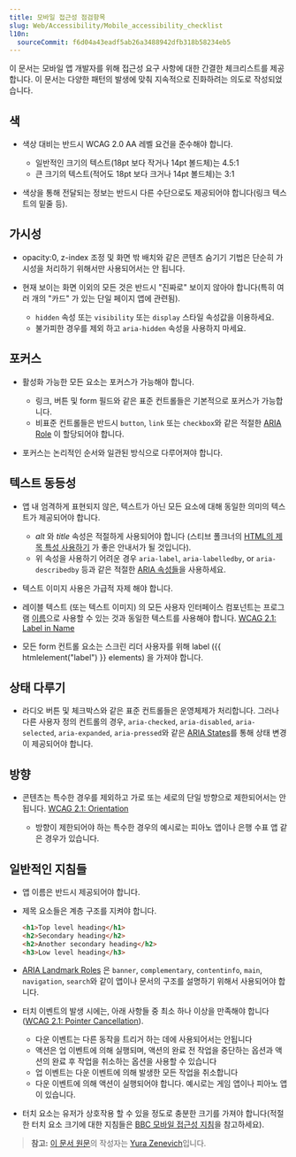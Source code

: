 ```yaml
---
title: 모바일 접근성 점검항목
slug: Web/Accessibility/Mobile_accessibility_checklist
l10n:
  sourceCommit: f6d04a43eadf5ab26a3488942dfb318b58234eb5
---
```


이 문서는 모바일 앱 개발자를 위해 접근성 요구 사항에 대한 간결한 체크리스트를 제공합니다. 이 문서는 다양한 패턴의 발생에 맞춰 지속적으로 진화하려는 의도로 작성되었습니다.

## 색

- 색상 대비는 반드시 WCAG 2.0 AA 레벨 요건을 준수해야 합니다.

  - 일반적인 크기의 텍스트(18pt 보다 작거나 14pt 볼드체)는 4.5:1
  - 큰 크기의 텍스트(적어도 18pt 보다 크거나 14pt 볼드체)는 3:1

- 색상을 통해 전달되는 정보는 반드시 다른 수단으로도 제공되어야 합니다(링크 텍스트의 밑줄 등).

## 가시성

- opacity:0, z-index 조정 및 화면 밖 배치와 같은 콘텐츠 숨기기 기법은 단순히 가시성을 처리하기 위해서만 사용되어서는 안 됩니다.
- 현재 보이는 화면 이외의 모든 것은 반드시 "진짜로" 보이지 않아야 합니다(특히 여러 개의 "카드" 가 있는 단일 페이지 앱에 관련됨).

  - `hidden` 속성 또는 `visibility` 또는 `display` 스타일 속성값을 이용하세요.
  - 불가피한 경우를 제외 하고 `aria-hidden` 속성을 사용하지 마세요.

## 포커스

- 활성화 가능한 모든 요소는 포커스가 가능해야 합니다.

  - 링크, 버튼 및 form 필드와 같은 표준 컨트롤들은 기본적으로 포커스가 가능합니다.
  - 비표준 컨트롤들은 반드시 `button`, `link` 또는 `checkbox`와 같은 적절한 [ARIA Role](/ko/docs/Web/Accessibility/ARIA/Roles) 이 할당되어야 합니다.

- 포커스는 논리적인 순서와 일관된 방식으로 다루어져야 합니다.

## 텍스트 동등성

- 앱 내 엄격하게 표현되지 않은, 텍스트가 아닌 모든 요소에 대해 동일한 의미의 텍스트가 제공되어야 합니다.

  - _alt_ 와 _title_ 속성은 적절하게 사용되어야 합니다 (스티브 폴크너의 [HTML의 제목 특성 사용하기](http://blog.paciellogroup.com/2013/01/using-the-html-title-attribute-updated/) 가 좋은 안내서가 될 것입니다).
  - 위 속성을 사용하기 어려운 경우 `aria-label`, `aria-labelledby`, or `aria-describedby` 등과 같은 적절한 [ARIA 속성들](http://www.w3.org/WAI/PF/aria/states_and_properties#global_states_header)을 사용하세요.

- 텍스트 이미지 사용은 가급적 자제 해야 합니다.
- 레이블 텍스트 (또는 텍스트 이미지) 의 모든 사용자 인터페이스 컴포넌트는 프로그램 [이름](https://www.w3.org/TR/WCAG21/#dfn-name)으로 사용할 수 있는 것과 동일한 텍스트를 사용해야 합니다. [WCAG 2.1: Label in Name](https://www.w3.org/WAI/WCAG21/Understanding/label-in-name.html)
- 모든 form 컨트롤 요소는 스크린 리더 사용자를 위해 label ({{ htmlelement("label") }} elements) 을 가져야 합니다.

## 상태 다루기

- 라디오 버튼 및 체크박스와 같은 표준 컨트롤들은 운영체제가 처리합니다. 그러나 다른 사용자 정의 컨트롤의 경우, `aria-checked`, `aria-disabled`, `aria-selected`, `aria-expanded`, `aria-pressed`와 같은 [ARIA States](http://www.w3.org/TR/wai-aria/states_and_properties#attrs_widgets_header)를 통해 상태 변경이 제공되어야 합니다.

## 방향

- 콘텐츠는 특수한 경우를 제외하고 가로 또는 세로의 단일 방향으로 제한되어서는 안됩니다. [WCAG 2.1: Orientation](https://www.w3.org/WAI/WCAG21/Understanding/orientation.html)

  - 방향이 제한되어야 하는 특수한 경우의 예시로는 피아노 앱이나 은행 수표 앱 같은 경우가 있습니다.

## 일반적인 지침들

- 앱 이름은 반드시 제공되어야 합니다.
- 제목 요소들은 계층 구조를 지켜야 합니다.

  ```html
  <h1>Top level heading</h1>
  <h2>Secondary heading</h2>
  <h2>Another secondary heading</h2>
  <h3>Low level heading</h3>
  ```

- [ARIA Landmark Roles](https://www.washington.edu/accessibility/websites/regions/) 은 `banner`, `complementary`, `contentinfo`, `main`, `navigation`, `search`와 같이 앱이나 문서의 구조를 설명하기 위해서 사용되어야 합니다.
- 터치 이벤트의 발생 시에는, 아래 사항들 중 최소 하나 이상을 만족해야 합니다([WCAG 2.1: Pointer Cancellation](https://www.w3.org/WAI/WCAG21/Understanding/pointer-cancellation.html)).

  - 다운 이벤트는 다른 동작을 트리거 하는 데에 사용되어서는 안됩니다
  - 액션은 업 이벤트에 의해 실행되며, 액션의 완료 전 작업을 중단하는 옵션과 액션의 완료 후 작업을 취소하는 옵션을 사용할 수 있습니다
  - 업 이벤트는 다운 이벤트에 의해 발생한 모든 작업을 취소합니다
  - 다운 이벤트에 의해 액션이 실행되어야 합니다. 예시로는 게임 앱이나 피아노 앱이 있습니다.

- 터치 요소는 유저가 상호작용 할 수 있을 정도로 충분한 크기를 가져야 합니다(적절한 터치 요소 크기에 대한 지침들은 [BBC 모바일 접근성 지침](https://www.bbc.co.uk/accessibility/forproducts/guides/mobile/target-touch-size)을 참고하세요).

> **참고:** [이 문서 원문](https://yzen.github.io/firefoxos/2014/04/30/mobile-accessibility-checklist.html)의 작성자는 [Yura Zenevich](https://yzen.github.io/)입니다.
